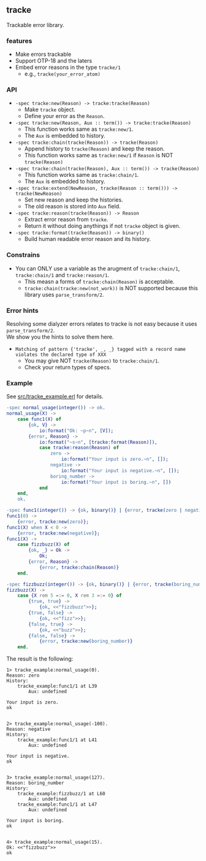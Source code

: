 ## tracke
Trackable error library.

### features
- Make errors trackable
- Support OTP-18 and the laters
- Embed error reasons in the type `tracke/1`
    * e.g., `tracke(your_error_atom)`

### API
- `-spec tracke:new(Reason) -> tracke:tracke(Reason)`
    * Make `tracke` object.
    * Define your error as the `Reason`.
- `-spec tracke:new(Reason, Aux :: term()) -> tracke:tracke(Reason)`
    * This function works same as `tracke:new/1`.
    * The `Aux` is embedded to history.
- `-spec tracke:chain(tracke(Reason)) -> tracke(Reason)`
    * Append history to `tracke(Reason)` and keep the reason.
    * This function works same as `tracke:new/1` if `Reason` is NOT `tracke(Reason)`
- `-spec tracke:chain(tracke(Reason), Aux :: term()) -> tracke(Reason)`
    * This function works same as `tracke:chain/1`.
    * The `Aux` is embedded to history.
- `-spec tracke:extend(NewReason, tracke(Reason :: term())) -> tracke(NewReason)`
    * Set new reason and keep the histories.
    * The old reason is stored into `Aux` field.
- `-spec tracke:reason(tracke(Reason)) -> Reason`
    * Extract error reason from `tracke`.
    * Return it without doing anythings if not `tracke` object is given.
- `-spec tracke:format(tracke(Reason)) -> binary()`
    * Build human readable error reason and its history.

### Constrains
- You can ONLY use a variable as the arugment of `tracke:chain/1`, `tracke:chain/1` and `tracke:reason/1`.
    * This measn a forms of `tracke:chain(Reason)` is acceptable.
    * `tracke:chain(tracke:new(not_work))` is NOT supported because this library uses `parse_transform/2`.

### Error hints
Resolving some dialyzer errors relates to tracke is not easy because it uses `parse_transform/2`.  
We show you the hints to solve them here.

- `Matching of pattern {'tracke', _, _} tagged with a record name violates the declared type of XXX`
    * You may give NOT `tracke(Reason)` to `tracke:chain/1`.
    * Check your return types of specs.


### Example
See [src/tracke_example.erl](src/tracke_example.erl) for details.

```erlang
-spec normal_usage(integer()) -> ok.
normal_usage(X) ->
    case func1(X) of
        {ok, V} ->
            io:format("Ok: ~p~n", [V]);
        {error, Reason} ->
            io:format("~s~n", [tracke:format(Reason)]),
            case tracke:reason(Reason) of
                zero ->
                    io:format("Your input is zero.~n", []);
                negative ->
                    io:format("Your input is negative.~n", []);
                boring_number ->
                    io:format("Your input is boring.~n", [])
            end
    end,
    ok.

-spec func1(integer()) -> {ok, binary()} | {error, tracke(zero | negative | boring_number)}.
func1(0) ->
    {error, tracke:new(zero)};
func1(X) when X < 0 ->
    {error, tracke:new(negative)};
func1(X) ->
    case fizzbuzz(X) of
        {ok, _} = Ok ->
            Ok;
        {error, Reason} ->
            {error, tracke:chain(Reason)}
    end.

-spec fizzbuzz(integer()) -> {ok, binary()} | {error, tracke(boring_number)}.
fizzbuzz(X) ->
    case {X rem 5 =:= 0, X rem 3 =:= 0} of
        {true, true} ->
            {ok, <<"fizzbuzz">>};
        {true, false} ->
            {ok, <<"fizz">>};
        {false, true} ->
            {ok, <<"buzz">>};
        {false, false} ->
            {error, tracke:new(boring_number)}
    end.
```

The result is the following:
```console
1> tracke_example:normal_usage(0).
Reason: zero
History:
    tracke_example:func1/1 at L39
        Aux: undefined

Your input is zero.
ok


2> tracke_example:normal_usage(-100).
Reason: negative
History:
    tracke_example:func1/1 at L41
        Aux: undefined

Your input is negative.
ok


3> tracke_example:normal_usage(127).
Reason: boring_number
History:
    tracke_example:fizzbuzz/1 at L60
        Aux: undefined
    tracke_example:func1/1 at L47
        Aux: undefined

Your input is boring.
ok


4> tracke_example:normal_usage(15).
Ok: <<"fizzbuzz">>
ok
```
